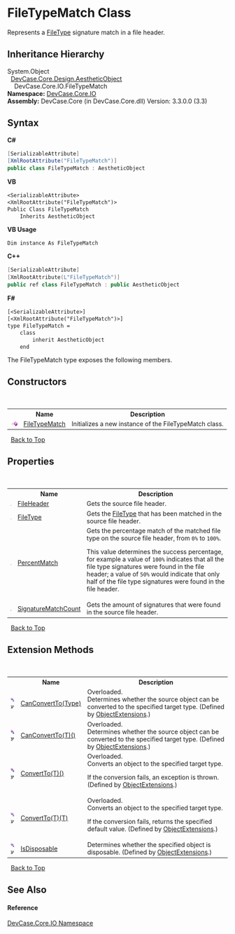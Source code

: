 # FileTypeMatch Class
 

Represents a <a href="T_DevCase_Core_IO_FileType">FileType</a> signature match in a file header.


## Inheritance Hierarchy
System.Object<br />&nbsp;&nbsp;<a href="T_DevCase_Core_Design_AestheticObject">DevCase.Core.Design.AestheticObject</a><br />&nbsp;&nbsp;&nbsp;&nbsp;DevCase.Core.IO.FileTypeMatch<br />
**Namespace:**&nbsp;<a href="N_DevCase_Core_IO">DevCase.Core.IO</a><br />**Assembly:**&nbsp;DevCase.Core (in DevCase.Core.dll) Version: 3.3.0.0 (3.3)

## Syntax

**C#**<br />
``` C#
[SerializableAttribute]
[XmlRootAttribute("FileTypeMatch")]
public class FileTypeMatch : AestheticObject
```

**VB**<br />
``` VB
<SerializableAttribute>
<XmlRootAttribute("FileTypeMatch")>
Public Class FileTypeMatch
	Inherits AestheticObject
```

**VB Usage**<br />
``` VB Usage
Dim instance As FileTypeMatch
```

**C++**<br />
``` C++
[SerializableAttribute]
[XmlRootAttribute(L"FileTypeMatch")]
public ref class FileTypeMatch : public AestheticObject
```

**F#**<br />
``` F#
[<SerializableAttribute>]
[<XmlRootAttribute("FileTypeMatch")>]
type FileTypeMatch =  
    class
        inherit AestheticObject
    end
```

The FileTypeMatch type exposes the following members.


## Constructors
&nbsp;<table><tr><th></th><th>Name</th><th>Description</th></tr><tr><td>![Public method](media/pubmethod.gif "Public method")</td><td><a href="M_DevCase_Core_IO_FileTypeMatch__ctor">FileTypeMatch</a></td><td>
Initializes a new instance of the FileTypeMatch class.</td></tr></table>&nbsp;
<a href="#filetypematch-class">Back to Top</a>

## Properties
&nbsp;<table><tr><th></th><th>Name</th><th>Description</th></tr><tr><td>![Public property](media/pubproperty.gif "Public property")</td><td><a href="P_DevCase_Core_IO_FileTypeMatch_FileHeader">FileHeader</a></td><td>
Gets the source file header.</td></tr><tr><td>![Public property](media/pubproperty.gif "Public property")</td><td><a href="P_DevCase_Core_IO_FileTypeMatch_FileType">FileType</a></td><td>
Gets the <a href="T_DevCase_Core_IO_FileType">FileType</a> that has been matched in the source file header.</td></tr><tr><td>![Public property](media/pubproperty.gif "Public property")</td><td><a href="P_DevCase_Core_IO_FileTypeMatch_PercentMatch">PercentMatch</a></td><td>
Gets the percentage match of the matched file type on the source file header, from `0%` to `100%`. 

 This value determines the success percentage, for example a value of `100%` indicates that all the file type signatures were found in the file header; a value of `50%` would indicate that only half of the file type signatures were found in the file header.</td></tr><tr><td>![Public property](media/pubproperty.gif "Public property")</td><td><a href="P_DevCase_Core_IO_FileTypeMatch_SignatureMatchCount">SignatureMatchCount</a></td><td>
Gets the amount of signatures that were found in the source file header.</td></tr></table>&nbsp;
<a href="#filetypematch-class">Back to Top</a>

## Extension Methods
&nbsp;<table><tr><th></th><th>Name</th><th>Description</th></tr><tr><td>![Public Extension Method](media/pubextension.gif "Public Extension Method")![Code example](media/CodeExample.png "Code example")</td><td><a href="M_DevCase_Core_Extensions_Object_ObjectExtensions_CanConvertTo">CanConvertTo(Type)</a></td><td>Overloaded.  
Determines whether the source object can be converted to the specified target type.
 (Defined by <a href="T_DevCase_Core_Extensions_Object_ObjectExtensions">ObjectExtensions</a>.)</td></tr><tr><td>![Public Extension Method](media/pubextension.gif "Public Extension Method")![Code example](media/CodeExample.png "Code example")</td><td><a href="M_DevCase_Core_Extensions_Object_ObjectExtensions_CanConvertTo__1">CanConvertTo(T)()</a></td><td>Overloaded.  
Determines whether the source object can be converted to the specified target type.
 (Defined by <a href="T_DevCase_Core_Extensions_Object_ObjectExtensions">ObjectExtensions</a>.)</td></tr><tr><td>![Public Extension Method](media/pubextension.gif "Public Extension Method")![Code example](media/CodeExample.png "Code example")</td><td><a href="M_DevCase_Core_Extensions_Object_ObjectExtensions_ConvertTo__1">ConvertTo(T)()</a></td><td>Overloaded.  
Converts an object to the specified target type. 

 If the conversion fails, an exception is thrown.
 (Defined by <a href="T_DevCase_Core_Extensions_Object_ObjectExtensions">ObjectExtensions</a>.)</td></tr><tr><td>![Public Extension Method](media/pubextension.gif "Public Extension Method")![Code example](media/CodeExample.png "Code example")</td><td><a href="M_DevCase_Core_Extensions_Object_ObjectExtensions_ConvertTo__1_1">ConvertTo(T)(T)</a></td><td>Overloaded.  
Converts an object to the specified target type. 

 If the conversion fails, returns the specified default value.
 (Defined by <a href="T_DevCase_Core_Extensions_Object_ObjectExtensions">ObjectExtensions</a>.)</td></tr><tr><td>![Public Extension Method](media/pubextension.gif "Public Extension Method")![Code example](media/CodeExample.png "Code example")</td><td><a href="M_DevCase_Core_Extensions_Object_ObjectExtensions_IsDisposable">IsDisposable</a></td><td>
Determines whether the specified object is disposable.
 (Defined by <a href="T_DevCase_Core_Extensions_Object_ObjectExtensions">ObjectExtensions</a>.)</td></tr></table>&nbsp;
<a href="#filetypematch-class">Back to Top</a>

## See Also


#### Reference
<a href="N_DevCase_Core_IO">DevCase.Core.IO Namespace</a><br />